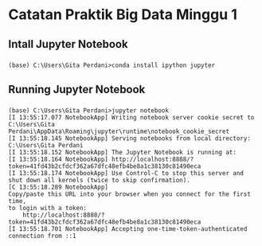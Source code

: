 # Catatan Praktik Big Data Minggu 1
## Intall Jupyter Notebook
### 
	(base) C:\Users\Gita Perdani>conda install ipython jupyter
## Running Jupyter Notebook
### 
	(base) C:\Users\Gita Perdani>jupyter notebook
	[I 13:55:17.077 NotebookApp] Writing notebook server cookie secret to C:\Users\Gita Perdani\AppData\Roaming\jupyter\runtime\notebook_cookie_secret
	[I 13:55:18.145 NotebookApp] Serving notebooks from local directory: C:\Users\Gita Perdani
	[I 13:55:18.152 NotebookApp] The Jupyter Notebook is running at:
	[I 13:55:18.164 NotebookApp] http://localhost:8888/?token=41fd43b2cfdcf362a67dfc48efb4be8a1c38130c81490eca
	[I 13:55:18.174 NotebookApp] Use Control-C to stop this server and shut down all kernels (twice to skip confirmation).
	[C 13:55:18.289 NotebookApp]
    Copy/paste this URL into your browser when you connect for the first time,
    to login with a token:
        http://localhost:8888/?token=41fd43b2cfdcf362a67dfc48efb4be8a1c38130c81490eca
	[I 13:55:18.701 NotebookApp] Accepting one-time-token-authenticated connection from ::1

